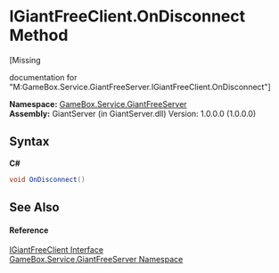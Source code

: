 # IGiantFreeClient.OnDisconnect Method 
 

\[Missing <summary> documentation for "M:GameBox.Service.GiantFreeServer.IGiantFreeClient.OnDisconnect"\]

**Namespace:**&nbsp;<a href="ffbbbfc0-ecaa-0963-067d-b25a51762eb7">GameBox.Service.GiantFreeServer</a><br />**Assembly:**&nbsp;GiantServer (in GiantServer.dll) Version: 1.0.0.0 (1.0.0.0)

## Syntax

**C#**<br />
``` C#
void OnDisconnect()
```


## See Also


#### Reference
<a href="c76c58a1-7caf-8472-6bad-977a1ec5f3fe">IGiantFreeClient Interface</a><br /><a href="ffbbbfc0-ecaa-0963-067d-b25a51762eb7">GameBox.Service.GiantFreeServer Namespace</a><br />